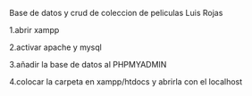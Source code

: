 Base de datos y crud de coleccion de peliculas
Luis Rojas

1.abrir xampp

2.activar apache y mysql

3.añadir la base de datos al PHPMYADMIN

4.colocar la carpeta en xampp/htdocs y abrirla con el localhost

